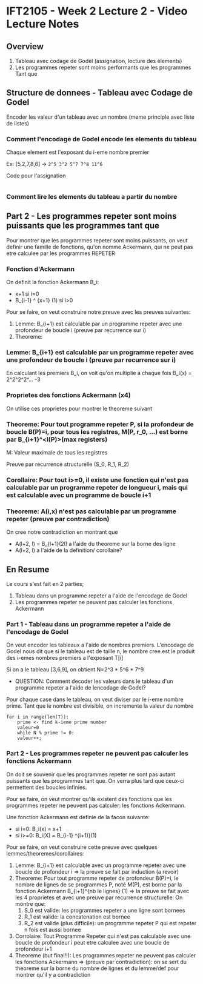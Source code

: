 # IFT2105 - Week 2 Lecture 2 - Video Lecture Notes

## Overview

1. Tableau avec codage de Godel (assignation, lecture des elements)
2. Les programmes repeter sont moins performants que les programmes Tant que

## Structure de donnees - Tableau avec Codage de Godel 

Encoder les valeur d'un tableau avec un nombre (meme principle avec liste de listes)

### Comment l'encodage de Godel encode les elements du tableau

Chaque element est l'exposant du i-eme nombre premier

Ex: [5,2,7,8,6] -> ``2^5 3^2 5^7 7^8 11^6`` 

Code pour l'assignation 
```

```

### Comment lire les elements du tableau a partir du nombre

## Part 2 - Les programmes repeter sont moins puissants que les programmes tant que

Pour montrer que les programmes repeter sont moins puissants, 
on veut definir une famille de fonctions, qu'on nomme Ackermann, qui ne peut pas etre calculee par les programmes REPETER

### Fonction d'Ackermann

On definit la fonction Ackermann B_i:
- x+1 si i=0
- B_{i-1} ^ {x+1} (1) si i>0

Pour se faire, on veut construire notre preuve avec les preuves suivantes:
1. Lemme: B_{i+1} est calculable par un programme repeter avec
    une profondeur de boucle i (preuve par recurrence sur i)
2. Theoreme:

### Lemme: B_{i+1} est calculable par un programme repeter avec une profondeur de boucle i (preuve par recurrence sur i)

En calculant les premiers B_i, on voit qu'on multiplie a chaque fois B_i(x) = 2^2^2^2^... -3

### Proprietes des fonctions Ackermann (x4)

On utilise ces proprietes pour montrer le theoreme suivant 

### Theoreme: Pour tout programme repeter P, si la profondeur de boucle B(P)=i, pour tous les registres, M(P, r_0, ...) est borne par B_{i+1}^<l(P)>(max registers)

M: Valeur maximale de tous les registres

Preuve par recurrence structurelle (S_0, R_1, R_2)

### Corollaire: Pour tout i>=0, il existe une fonction qui n'est pas calculable par un programme repeter de longueur i, mais qui est calculable avec un programme de boucle i+1

### Theoreme: A(i,x) n'est pas calculable par un programme repeter (preuve par contradiction)

On cree notre contradiction en montrant que 
- A(l+2, l) = B_{l+1}(2l) a l'aide du theoreme sur la borne des ligne
- A(l+2, l) a l'aide de la definition/ corollaire?

## En Resume

Le cours s'est fait en 2 parties;
1. Tableau dans un programme repeter a l'aide de l'encodage de Godel
2. Les programmes repeter ne peuvent pas calculer les fonctions Ackermann

### Part 1 - Tableau dans un programme repeter a l'aide de l'encodage de Godel

On veut encoder les tableaux a l'aide de nombres premiers. 
L'encodage de Godel nous dit que si le tableau est de taille n, le nombre cree est le produit des i-emes nombres premiers a l'exposant T[i]

Si on a le tableau [3,6,9], on obtient N=2^3 * 5^6 * 7^9 

- QUESTION: Comment decoder les valeurs dans le tableau d'un programme repeter a l'aide de lencodage de Godel?

Pour chaque case dans le tableau, on veut diviser par le i-eme nombre prime. Tant que le nombre est divisible, on incremente la valeur du nombre

```
for i in range(len(T)):
    prime <- find k-ieme prime number
    valeur=0
    while N % prime != 0:
	valeur++;
```
	
### Part 2 - Les programmes repeter ne peuvent pas calculer les fonctions Ackermann

On doit se souvenir que les programmes repeter ne sont pas autant puissants que les programmes tant que. On verra plus tard que ceux-ci permettent des boucles infinies.

Pour se faire, on veut montrer qu'ils existent des fonctions que les programmes repeter ne peuvent pas calculer: les fonctions Ackermann.

Une fonction Ackermann est definie de la facon suivante:
- si i=0: B_i(x) = x+1
- si i>=0: B_i(X) = B_{i-1} ^{i+1)}(1) 

Pour se faire, on veut construire cette preuve avec quelques lemmes/theoremes/corollaires:
1. Lemme: B_{i+1} est calculable avec un programme repeter avec une boucle de profondeur i 
=> la preuve se fait par induction (a revoir)
2. Theoreme: Pour tout programme repeter de profondeur B(P)=i, le nombre de lignes de se programmes P, noté M(P), est borne par la fonction Ackermann B_{i+1}^{nb le lignes} (1)
=> la preuve se fait avec les 4 proprietes et avec une preuve par recurrence structurelle: On montre que:
    1. S_0 est valide: les programmes repeter a une ligne sont bornees
    2. R_1 est valide: la concatenation est bornee
    3. R_2 est valide (plus difficile): un programme repeter P qui est repeter n fois est aussi bornee 
3. Corrolaire: Tout Programme Repeter qui n'est pas calculable avec une boucle de profondeur i peut etre calculee avec une boucle de profondeur i+1
4. Theoreme (but final!!): Les programmes repeter ne peuvent pas calculer les fonctions Ackermann
=> (preuve par contradiction): on se sert du theoreme sur la borne du nombre de lignes et du lemme/def pour montrer qu'il y a contradiction


